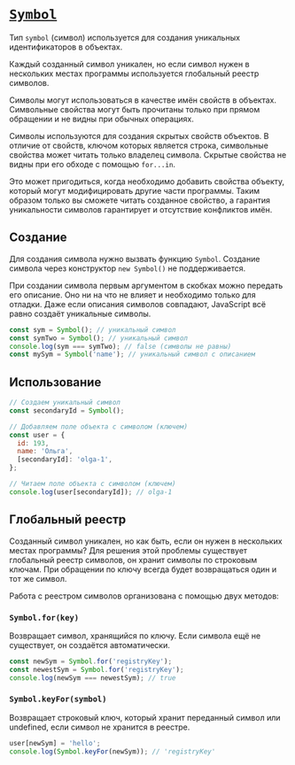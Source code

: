 # [`Symbol`](../index.md)

Тип `symbol` (символ) используется для создания уникальных идентификаторов в объектах.

Каждый созданный символ уникален, но если символ нужен в нескольких местах программы используется глобальный реестр символов.

Символы могут использоваться в качестве имён свойств в объектах. Символьные свойства могут быть прочитаны только при прямом обращении и не видны при обычных операциях.

Символы используются для создания скрытых свойств объектов. В отличие от свойств, ключом которых является строка, символьные свойства может читать только владелец символа. Скрытые свойства не видны при его обходе с помощью `for...in`.

Это может пригодиться, когда необходимо добавить свойства объекту, который могут модифицировать другие части программы. Таким образом только вы сможете читать созданное свойство, а гарантия уникальности символов гарантирует и отсутствие конфликтов имён.

## Создание

Для создания символа нужно вызвать функцию `Symbol`. Создание символа через конструктор `new Symbol()` не поддерживается.

При создании символа первым аргументом в скобках можно передать его описание. Оно ни на что не влияет и необходимо только для отладки. Даже если описания символов совпадают, JavaScript всё равно создаёт уникальные символы.

```js
const sym = Symbol(); // уникальный символ
const symTwo = Symbol(); // уникальный символ
console.log(sym === symTwo); // false (символы не равны)
const mySym = Symbol('name'); // уникальный символ с описанием
```

## Использование

```js
// Создаем уникальный символ
const secondaryId = Symbol();

// Добавляем поле объекта с символом (ключем)
const user = {
  id: 193,
  name: 'Ольга',
  [secondaryId]: 'olga-1',
};

// Читаем поле объекта с символом (ключем)
console.log(user[secondaryId]); // olga-1
```

## Глобальный реестр

Созданный символ уникален, но как быть, если он нужен в нескольких местах программы? Для решения этой проблемы существует глобальный реестр символов, он хранит символы по строковым ключам. При обращении по ключу всегда будет возвращаться один и тот же символ.

Работа с реестром символов организована с помощью двух методов:

### `Symbol.for(key)`

Возвращает символ, хранящийся по ключу. Если символа ещё не существует, он создаётся автоматически.

```js
const newSym = Symbol.for('registryKey');
const newestSym = Symbol.for('registryKey');
console.log(newSym === newestSym); // true
```

### `Symbol.keyFor(symbol)`

Возвращает строковый ключ, который хранит переданный символ или undefined, если символ не хранится в реестре.

```js
user[newSym] = 'hello';
console.log(Symbol.keyFor(newSym)); // 'registryKey'
```

